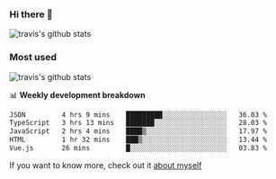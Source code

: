 ### Hi there 👋

<!--
**HondryTravis/HondryTravis** is a ✨ _special_ ✨ repository because its `README.md` (this file) appears on your GitHub profile.

Here are some ideas to get you started:

- 🔭 I’m currently working on ...
- 🌱 I’m currently learning ...
- 👯 I’m looking to collaborate on ...
- 🤔 I’m looking for help with ...
- 💬 Ask me about ...
- 📫 How to reach me: ...
- 😄 Pronouns: ...
- ⚡ Fun fact: ...
-->

![travis's github stats](https://github-readme-stats.vercel.app/api?username=HondryTravis&hide=stars)
### Most used
![travis's github stats](https://github-readme-stats.anuraghazra1.vercel.app/api/top-langs/?username=HondryTravis&layout=compact&hide_title=true)

📊 **Weekly development breakdown**

<!--START_SECTION:waka-->

```txt
JSON         4 hrs 9 mins    █████████░░░░░░░░░░░░░░░░   36.03 %
TypeScript   3 hrs 13 mins   ███████░░░░░░░░░░░░░░░░░░   28.03 %
JavaScript   2 hrs 4 mins    ████▒░░░░░░░░░░░░░░░░░░░░   17.97 %
HTML         1 hr 32 mins    ███▒░░░░░░░░░░░░░░░░░░░░░   13.44 %
Vue.js       26 mins         █░░░░░░░░░░░░░░░░░░░░░░░░   03.83 %
```

<!--END_SECTION:waka-->

If you want to know more, check out it [about myself](https://hondrytravis.github.io/)
